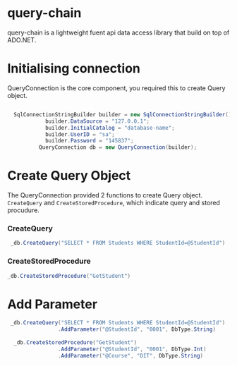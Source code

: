 # query-chain
query-chain is a lightweight fuent api data access library that build on top of ADO.NET.


# Initialising connection
QueryConnection is the core component, you required this to create Query object.
```csharp

  SqlConnectionStringBuilder builder = new SqlConnectionStringBuilder();
            builder.DataSource = "127.0.0.1";
            builder.InitialCatalog = "database-name";
            builder.UserID = "sa";
            builder.Password = "145837";
          QueryConnection db = new QueryConnection(builder);
```

# Create Query Object 
The QueryConnection provided 2 functions to create Query object. `CreateQuery` and `CreateStoredProcedure`, which indicate query and stored procudure.

### CreateQuery
```csharp
 _db.CreateQuery("SELECT * FROM Students WHERE StudentId=@StudentId")
```

### CreateStoredProcedure
```csharp
_db.CreateStoredProcedure("GetStudent")
```

# Add Parameter

```csharp
 _db.CreateQuery("SELECT * FROM Students WHERE StudentId=@StudentId")
                .AddParameter("@StudentId", "0001", DbType.String)
                
  _db.CreateStoredProcedure("GetStudent")
                .AddParameter("@StudentId", "0001", DbType.Int)
                .AddParameter("@Course", "DIT", DbType.String)

```
